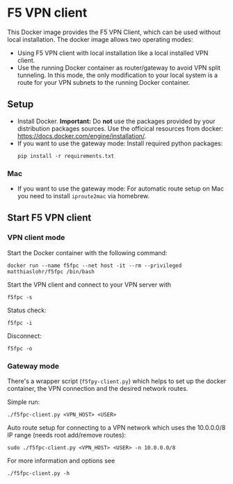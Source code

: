 
# F5 VPN client

This Docker image provides the F5 VPN Client, which can be used without local installation.
The docker image allows two operating modes:

* Using F5 VPN client with local installation like a local installed VPN client.
* Use the running Docker container as router/gateway to avoid VPN split tunneling.
  In this mode, the only modification to your local system is a route for your VPN subnets to the running Docker container.


## Setup

* Install Docker. **Important:** Do **not** use the packages provided by your
  distribution packages sources.
  Use the officical resources from docker: https://docs.docker.com/engine/installation/.
* If you want to use the gateway mode: Install required python packages:
  ```
  pip install -r requirements.txt
  ```

### Mac

* If you want to use the gateway mode:
  For automatic route setup on Mac you need to install ```iproute2mac``` via homebrew.


## Start F5 VPN client

### VPN client mode

Start the Docker container with the following command:
```
docker run --name f5fpc --net host -it --rm --privileged matthiaslohr/f5fpc /bin/bash
```

Start the VPN client and connect to your VPN server with
```
f5fpc -s
```

Status check:
```
f5fpc -i
```

Disconnect:
```
f5fpc -o
```


### Gateway mode

There's a wrapper script (```f5fpy-client.py```) which helps to set up
the docker container, the VPN connection and the desired network routes.

Simple run:
```
./f5fpc-client.py <VPN_HOST> <USER>
```

Auto route setup for connecting to a VPN network which uses the 10.0.0.0/8 IP range (needs root add/remove routes):
```
sudo ./f5fpc-client.py <VPN_HOST> <USER> -n 10.0.0.0/8
```

For more information and options see
```
./f5fpc-client.py -h
```

